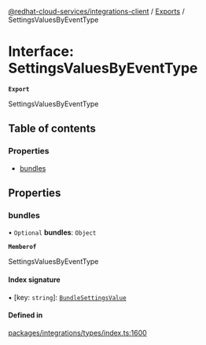 [@redhat-cloud-services/integrations-client](../README.md) / [Exports](../modules.md) / SettingsValuesByEventType

# Interface: SettingsValuesByEventType

**`Export`**

SettingsValuesByEventType

## Table of contents

### Properties

- [bundles](SettingsValuesByEventType.md#bundles)

## Properties

### bundles

• `Optional` **bundles**: `Object`

**`Memberof`**

SettingsValuesByEventType

#### Index signature

▪ [key: `string`]: [`BundleSettingsValue`](BundleSettingsValue.md)

#### Defined in

[packages/integrations/types/index.ts:1600](https://github.com/RedHatInsights/javascript-clients/blob/main/packages/integrations/types/index.ts#L1600)
